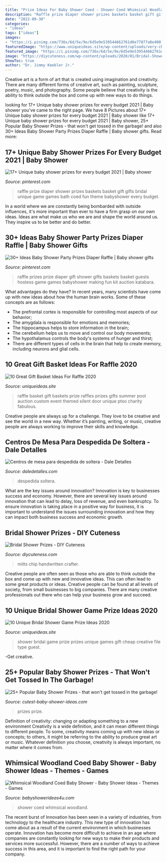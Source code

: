 ```yaml
---
title: "Prize Ideas For Baby Shower Coed - Shower Coed Whimsical Woodland"
description: "Raffle prize diaper shower prizes baskets basket gift gifts bridal unique game games bath coed fun theme babyshower every budget"
date: "2022-09-30"
categories:
- "ideas"
tags: ["ideas"]
images:
- "https://i.pinimg.com/736x/6d/5e/9e/6d5e9e539544662761d0e77877a8e400.jpg"
featuredImage: "https://www.uniqueideas.site/wp-content/uploads/very-cheap-creative-gift-to-uses-as-prizes-for-the-games-the.jpg"
featured_image: "https://i.pinimg.com/736x/6d/5e/9e/6d5e9e539544662761d0e77877a8e400.jpg"
image: "https://diycuteness.com/wp-content/uploads/2020/01/Bridal-Shower-Prizes-8.jpg"
ShowToc: true
author: "Dr. Jimmy Keebler Jr."
---
```



Creative art is a form of art that is created using imagination and creativity. There are many different forms of creative art, such as painting, sculpture, poetry, music, and photography. Some people believe that creativity is the ability to think outside the box and come up with new ways to do things.

	

		
looking for 17+ Unique baby shower prizes for every budget 2021 | Baby shower you've came to the right page. We have 8 Pictures about 17+ Unique baby shower prizes for every budget 2021 | Baby shower like 17+ Unique baby shower prizes for every budget 2021 | Baby shower, 25+ Popular Baby Shower Prizes - that won&#039;t get tossed in the garbage! and also 30+ Ideas Baby Shower Party Prizes Diaper Raffle | Baby shower gifts. Read more:
		
    
## 17+ Unique Baby Shower Prizes For Every Budget 2021 | Baby Shower

<img loading=lazy src="https://i.pinimg.com/736x/6d/5e/9e/6d5e9e539544662761d0e77877a8e400.jpg" onerror="this.onerror=null;this.src='https://tse4.mm.bing.net/th?id=OIP.Zkg4KhPCDch6hStX3-ncMQHaIb&amp;pid=15.1';" alt="17+ Unique baby shower prizes for every budget 2021 | Baby shower">

_Source: pinterest.com_

>raffle prize diaper shower prizes baskets basket gift gifts bridal unique game games bath coed fun theme babyshower every budget. 

	

In a world where we are constantly being bombarded with outside influences, it's more important than ever to have a firm grasp on our own ideas. Ideas are what make us who we are and shape the world around us. They inspire us to be better and do better.

    
## 30+ Ideas Baby Shower Party Prizes Diaper Raffle | Baby Shower Gifts

<img loading=lazy src="https://i.pinimg.com/originals/b8/0a/a6/b80aa68efc68f9901153f2f1eb921993.jpg" onerror="this.onerror=null;this.src='https://tse1.mm.bing.net/th?id=OIP.FBr6ekp4pE0ujU78eRHhowAAAA&amp;pid=15.1';" alt="30+ Ideas Baby Shower Party Prizes Diaper Raffle | Baby shower gifts">

_Source: pinterest.com_

>raffle prizes prize diaper gift shower gifts baskets basket guests hostess game games babyshower making fun kit auction katabara. 

	

What advantages do they have?
In recent years, many scientists have come up with new ideas about how the human brain works. Some of these concepts are as follows: 
- The prefrontal cortex is responsible for controlling most aspects of our behavior; 
- The amygdala is responsible for emotions and memories; 
- The hippocampus helps to store information in the brain; 
- The cerebellum helps us to move and control our body movements; 
- The hypothalamus controls the body's systems of hunger and thirst; 
- There are different types of cells in the brain that help to create memory, including neurons and glial cells.

    
## 10 Great Gift Basket Ideas For Raffle 2020

<img loading=lazy src="https://www.uniqueideas.site/wp-content/uploads/custom-pool-time-gift-basket-raffle-prize-ptso-raffle-basket-1.jpg" onerror="this.onerror=null;this.src='https://tse1.mm.bing.net/th?id=OIP.prn1ZCEJJyZDnHW4z-clmgHaNI&amp;pid=15.1';" alt="10 Great Gift Basket Ideas For Raffle 2020">

_Source: uniqueideas.site_

>raffle basket gift baskets prize raffles prizes gifts summer pool auction custom event themed silent door unique ptso charity fabulous. 

	

Creative people are always up for a challenge. They love to be creative and see the world in a new way. Whether it’s painting, writing, or music, creative people are always working to improve their skills and knowledge.

    
## Centros De Mesa Para Despedida De Soltera - Dale Detalles

<img loading=lazy src="https://i2.wp.com/www.daledetalles.com/wp-content/uploads/2016/07/centro-de-mesa-para-despedida-de-soltera8.jpg" onerror="this.onerror=null;this.src='https://tse1.mm.bing.net/th?id=OIP.KzyxxjBWcaO3ara7y270YgHaMf&amp;pid=15.1';" alt="Centros de mesa para despedida de soltera - Dale Detalles">

_Source: daledetalles.com_

>despedida soltera. 

	

What are the key issues around innovation?
Innovation is key to businesses success and economy. However, there are several key issues around innovation that can lead to delay, loss of revenue, and even bankruptcy. To ensure innovation is taking place in a positive way for business, it is important to understand the issues surrounding innovation and how they can impact both business success and economic growth.

    
## Bridal Shower Prizes - DIY Cuteness

<img loading=lazy src="https://diycuteness.com/wp-content/uploads/2020/01/Bridal-Shower-Prizes-8.jpg" onerror="this.onerror=null;this.src='https://tse4.mm.bing.net/th?id=OIP.z2FGHIcs_92Fq359OJK_ygHaJ3&amp;pid=15.1';" alt="Bridal Shower Prizes - DIY Cuteness">

_Source: diycuteness.com_

>mitts chip handwritten crafter. 

	

Creative people are often seen as those who are able to think outside the box and come up with new and innovative ideas. This can often lead to some great products or ideas. Creative people can be found at all levels of society, from small businesses to big companies. There are many creative professionals out there who can help your business grow and succeed.

    
## 10 Unique Bridal Shower Game Prize Ideas 2020

<img loading=lazy src="https://www.uniqueideas.site/wp-content/uploads/very-cheap-creative-gift-to-uses-as-prizes-for-the-games-the.jpg" onerror="this.onerror=null;this.src='https://tse2.mm.bing.net/th?id=OIP.cvTyizdiPM-dhYKcAgQ_wwHaFi&amp;pid=15.1';" alt="10 Unique Bridal Shower Game Prize Ideas 2020">

_Source: uniqueideas.site_

>shower bridal game prize prizes unique games gift cheap creative file type guest. 

	

-Get creative.

    
## 25+ Popular Baby Shower Prizes - That Won&#039;t Get Tossed In The Garbage!

<img loading=lazy src="https://www.cutest-baby-shower-ideas.com/images/babyshowerprizesbanner.png.pagespeed.ce.43bh5BXSHK.png" onerror="this.onerror=null;this.src='https://tse2.mm.bing.net/th?id=OIP.43bh5BXSHK0tc4cYVaomFgHaLG&amp;pid=15.1';" alt="25+ Popular Baby Shower Prizes - that won&#039;t get tossed in the garbage!">

_Source: cutest-baby-shower-ideas.com_

>prizes prize. 

	

Definition of creativity: changing or adapting something to a new environment
Creativity is a wide definition, and it can mean different things to different people. To some, creativity means coming up with new ideas or concepts; to others, it might be referring to the ability to produce great art or music. Whatever definition you choose, creativity is always important, no matter where it comes from.

    
## Whimsical Woodland Coed Baby Shower - Baby Shower Ideas - Themes - Games

<img loading=lazy src="http://www.babyshowerideas4u.com/wp-content/uploads/2016/10/Whimsical-Woodland-Coed-Baby-Shower-Golden-Trees-600x800.jpg" onerror="this.onerror=null;this.src='https://tse2.mm.bing.net/th?id=OIP.HxxdBymgRqaViAg3VhN-iwHaJ4&amp;pid=15.1';" alt="Whimsical Woodland Coed Baby Shower - Baby Shower Ideas - Themes - Games">

_Source: babyshowerideas4u.com_

>shower coed whimsical woodland. 

	

The recent burst of Innovation has been seen in a variety of industries, from technology to the healthcare industry. This new type of innovation has come about as a result of the current environment in which businesses operate. Innovation has become more difficult to achieve in an age where companies are constantly looking for new ways to make their products and services more successful. However, there are a number of ways to achieve success in this area, and it is important to find the right path for your company.

